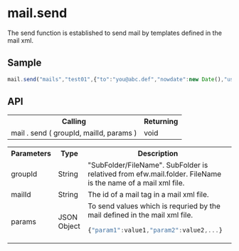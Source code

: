 <H1>mail.send</H1>

The send function is established to send mail by templates defined in the mail xml.

<h2>Sample</h2>

```javascript
mail.send("mails","test01",{"to":"you@abc.def","nowdate":new Date(),"username":"Wang"});
```

<h2>API</h2>

<table>
<tr><th>Calling</th><th>Returning</th></tr>
<tr><td>mail . send ( groupId, mailId, params )</td><td>void</td></tr>
</table>

<table>
<tr><th>Parameters</th><th>Type</th><th>Description</th></tr>
<tr><td>groupId</td><td>String</td><td>"SubFolder/FileName". SubFolder is relatived from efw.mail.folder. FileName is the name of a mail xml file.</td></tr>
<tr><td>mailId</td><td>String</td><td>The id of a mail tag in a mail xml file.</td></tr>
<tr><td>params</td><td>JSON Object</td>
<td>To send values which is requried by the mail defined in the mail xml file. 

```javascript
{"param1":value1,"param2":value2,...}
```

</td></tr>
</table>

